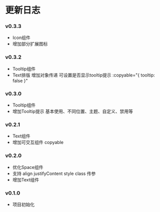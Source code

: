 
# 更新日志
### v0.3.3
- Icon组件
- 增加部分扩展图标

### v0.3.2
- Tooltip组件
- Text排版 增加对象传递 可设置是否显示tooltip提示 :copyable="{ tooltip: false }"

### v0.3.0
- Tooltip组件
- 增加Tooltip提示 基本使用、不同位置、主题、自定义、禁用等

### v0.2.1
- Text组件
- 增加可交互组件 copyable

### v0.2.0
- 优化Space组件
- 支持 align justifyContent style class 传参
- 增加Text组件

### v0.1.0

- 项目初始化
